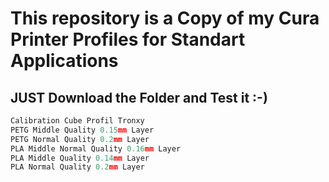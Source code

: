 # This repository is a Copy of my Cura Printer Profiles for Standart Applications


## JUST Download the Folder and Test it :-)
```cpp
Calibration Cube Profil Tronxy
PETG Middle Quality 0.15mm Layer
PETG Normal Quality 0.2mm Layer
PLA Middle Normal Quality 0.16mm Layer
PLA Middle Quality 0.14mm Layer
PLA Normal Quality 0.2mm Layer
```



